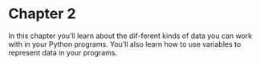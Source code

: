 # Chapter 2

In this chapter you’ll learn about the dif-ferent kinds of data you can work with 
in your Python programs. 
You’ll also learn how to use variables to represent data in your programs.
